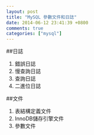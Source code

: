 ```yaml
---
layout: post
title: "MySQL 參數文件和日誌"
date: 2014-06-12 23:41:39 +0800
comments: true
categories: ["mysql"]
---
```


##日誌

1. 錯誤日誌
2. 慢查詢日誌
3. 查詢日誌
4. 二進位日誌

##文件
1. 表結構定義文件
2. InnoDB儲存引擎文件
3. 參數文件
